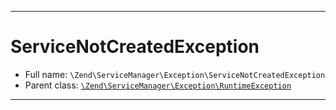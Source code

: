 ***

# ServiceNotCreatedException

* Full name: `\Zend\ServiceManager\Exception\ServiceNotCreatedException`
* Parent class: [`\Zend\ServiceManager\Exception\RuntimeException`](./RuntimeException.md)

***


